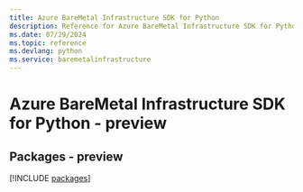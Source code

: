 ```yaml
---
title: Azure BareMetal Infrastructure SDK for Python
description: Reference for Azure BareMetal Infrastructure SDK for Python
ms.date: 07/29/2024
ms.topic: reference
ms.devlang: python
ms.service: baremetalinfrastructure
---
```

# Azure BareMetal Infrastructure SDK for Python - preview
## Packages - preview
[!INCLUDE [packages](baremetal-infrastructure-index.md)]